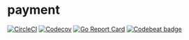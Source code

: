 # payment
[![CircleCI](https://circleci.com/gh/screwyprof/payment/tree/master.svg?style=svg)](https://circleci.com/gh/screwyprof/payment/tree/master)
[![Codecov](https://codecov.io/gh/screwyprof/payment/branch/master/graph/badge.svg)](https://codecov.io/gh/screwyprof/payment)
[![Go Report Card](https://goreportcard.com/badge/github.com/screwyprof/payment)](https://goreportcard.com/report/github.com/screwyprof/payment)
[![Codebeat badge](https://codebeat.co/badges/ad61b532-8ced-4c61-99a2-448fad6950da)](https://codebeat.co/projects/github-com-screwyprof-payment-master)
